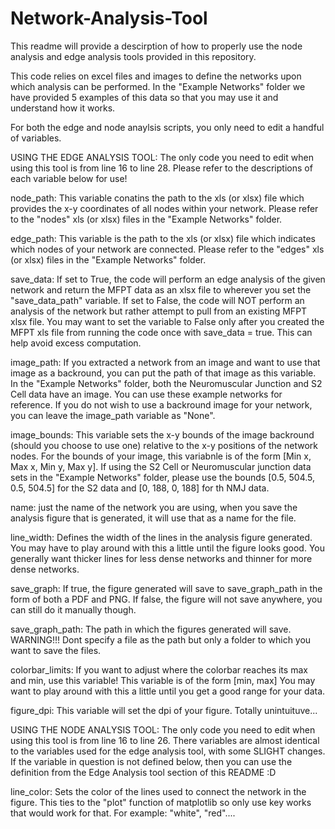 # Network-Analysis-Tool

This readme will provide a descirption of how to properly use the node analysis and edge analysis tools provided in this repository.

This code relies on excel files and images to define the networks upon which analysis can be performed. In the "Example Networks" folder we have provided 5 examples of this data so that you may use it and understand how it works.

For both the edge and node anaylsis scripts, you only need to edit a handful of variables. 

USING THE EDGE ANALYSIS TOOL:
The only code you need to edit when using this tool is from line 16 to line 28. Please refer to the descriptions of each variable below for use!

node_path:
This variable conatins the path to the xls (or xlsx) file which provides the x-y coordinates of all nodes within your network. Please refer to the "nodes" xls (or xlsx) files in the "Example Networks" folder.

edge_path:
This variable is the path to the xls (or xlsx) file which indicates which nodes of your network are connected. Please refer to the "edges" xls (or xlsx) files in the "Example Networks" folder.

save_data: 
If set to True, the code will perform an edge analysis of the given network and return the MFPT data as an xlsx file to wherever you set the "save_data_path" variable.
If set to False, the code will NOT perform an analysis of the network but rather attempt to pull from an existing MFPT xlsx file. 
You may want to set the variable to False only after you created the MFPT xls file from running the code once with save_data = true. This can help avoid excess computation.

image_path:
If you extracted a network from an image and want to use that image as a backround, you can put the path of that image as this variable. 
In the "Example Networks" folder, both the Neuromuscular Junction and S2 Cell data have an image. You can use these example networks for reference.
If you do not wish to use a backround image for your network, you can leave the image_path variable as "None".

image_bounds:
This variable sets the x-y bounds of the image backround (should you choose to use one) relative to the x-y positions of the network nodes.
For the bounds of your image, this variabnle is of the form [Min x, Max x, Min y, Max y].
If using the S2 Cell or Neuromuscular junction data sets in the "Example Networks" folder, please use the bounds [0.5, 504.5, 0.5, 504.5] for the S2 data and [0, 188, 0, 188] for th NMJ data.

name:
just the name of the network you are using, when you save the analysis figure that is generated, it will use that as a name for the file.

line_width:
Defines the width of the lines in the analysis figure generated. You may have to play around with this a little until the figure looks good. You generally want thicker lines for less dense networks and thinner for more dense networks.

save_graph:
If true, the figure generated will save to save_graph_path in the form of both a PDF and PNG.
If false, the figure will not save anywhere, you can still do it manually though. 

save_graph_path:
The path in which the figures generated will save.
WARNING!!! Dont specify a file as the path but only a folder to which you want to save the files.

colorbar_limits:
If you want to adjust where the colorbar reaches its max and min, use this variable! This variable is of the form [min, max]
You may want to play around with this a little until you get a good range for your data.

figure_dpi:
This variable will set the dpi of your figure. Totally unintuituve...


USING THE NODE ANALYSIS TOOL:
The only code you need to edit when using this tool is from line 16 to line 26. There variables are almost identical to the variables used for the edge analysis tool, with some SLIGHT changes. If the variable in question is not defined below, then you can use the definition from the Edge Analysis tool section of this README :D

line_color:
Sets the color of the lines used to connect the network in the figure. This ties to the "plot" function of matplotlib so only use key works that would work for that.
For example: "white", "red"....


